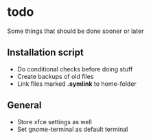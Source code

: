 # todo

Some things that should be done sooner or later

## Installation script
* Do conditional checks before doing stuff
* Create backups of old files
* Link files marked **.symlink** to home-folder

## General
* Store xfce settings as well
* Set gnome-terminal as default terminal
